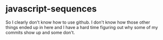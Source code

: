 # javascript-sequences
So I clearly don't know how to use github. I don't know how those other things ended up in here and I have a hard time
figuring out why some of my commits show up and some don't. 
